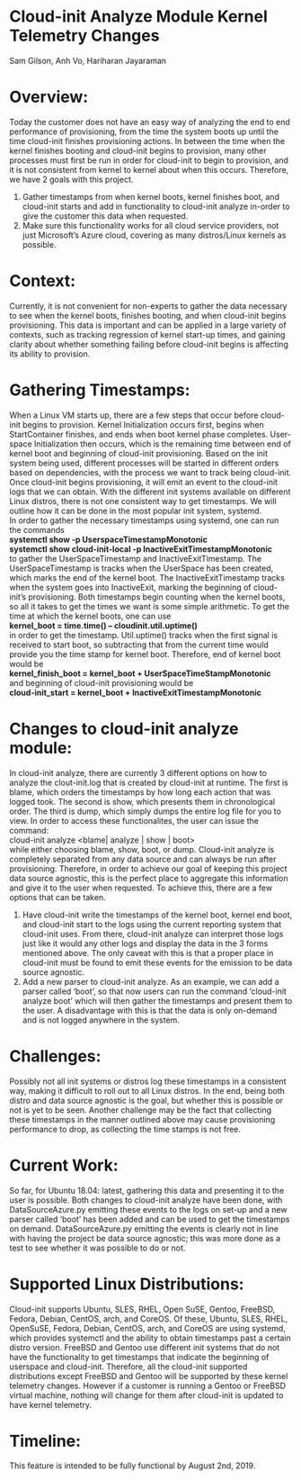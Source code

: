 # Cloud-init Analyze Module Kernel Telemetry Changes
Sam Gilson, Anh Vo, Hariharan Jayaraman

# Overview:
Today the customer does not have an easy way of analyzing the end to end performance of provisioning, from the time the system boots up until the time cloud-init finishes provisioning actions. In between the time when the kernel finishes booting and cloud-init begins to provision, many other processes must first be run in order for cloud-init to begin to provision, and it is not consistent from kernel to kernel about when this occurs. Therefore, we have 2 goals with this project. 
1)  Gather timestamps from when kernel boots, kernel finishes boot, and cloud-init starts and add in functionality to cloud-init analyze in-order to give the customer this data when requested. 
2)  Make sure this functionality works for all cloud service providers, not just Microsoft’s Azure cloud, covering as many distros/Linux kernels as possible.

# Context:
Currently, it is not convenient for non-experts to gather the data necessary to see when the kernel boots, finishes booting, and when cloud-init begins provisioning. This data is important and can be applied in a large variety of contexts, such as tracking regression of kernel start-up times, and gaining clarity about whether something failing before cloud-init begins is affecting its ability to provision. 

# Gathering Timestamps:
When a Linux VM starts up, there are a few steps that occur before cloud-init begins to provision. Kernel Initialization occurs first, begins when StartContainer finishes, and ends when boot kernel phase completes. User-space Initialization then occurs, which is the remaining time between end of kernel boot and beginning of cloud-init provisioning. Based on the init system being used, different processes will be started in different orders based on dependencies, with the process we want to track being cloud-init. Once cloud-init begins provisioning, it will emit an event to the cloud-init logs that we can obtain. 
With the different init systems available on different Linux distros, there is not one consistent way to get timestamps. We will outline how it can be done in the most popular init system, systemd.
<br />In order to gather the necessary timestamps using systemd, one can run the commands
<br />**systemctl show -p UserspaceTimestampMonotonic**  
**systemctl show cloud-init-local -p InactiveExitTimestampMonotonic**
<br />to gather the UserSpaceTimestamp and InactiveExitTimestamp. The UserSpaceTimestamp is tracks when the UserSpace has been created, which marks the end of the kernel boot. The InactiveExitTimestamp tracks when the system goes into InactiveExit, marking the beginning of cloud-init’s provisioning. Both timestamps begin counting when the kernel boots, so all it takes to get the times we want is some simple arithmetic. To get the time at which the kernel boots, one can use
<br />**kernel_boot = time.time() – cloudinit.util.uptime()**
<br />in order to get the timestamp. Util.uptime() tracks when the first signal is received to start boot, so subtracting that from the current time would provide you the time stamp for kernel boot. Therefore, end of kernel boot would be
<br />**kernel_finish_boot = kernel_boot + UserSpaceTimeStampMonotonic**
<br />and beginning of cloud-init provisioning would be
<br />**cloud-init_start = kernel_boot + InactiveExitTimestampMonotonic**

# Changes to cloud-init analyze module:
In cloud-init analyze, there are currently 3 different options on how to analyze the clout-init.log that is created by cloud-init at runtime. The first is blame, which orders the timestamps by how long each action that was logged took. The second is show, which presents them in chronological order. The third is dump, which simply dumps the entire log file for you to view. In order to access these functionalites, the user can issue the command:
<br /> cloud-init analyze <blame| analyze | show  | boot>
<br /> while either choosing blame, show, boot,  or dump. Cloud-init analyze is completely separated from any data source and can always be run after provisioning. Therefore, in order to achieve our goal of keeping this project data source agnostic, this is the perfect place to aggregate this information and give it to the user when requested. To achieve this, there are a few options that can be taken.
1)	Have cloud-init write the timestamps of the kernel boot, kernel end boot, and cloud-init start to the logs using the current reporting system that cloud-init uses. From there, cloud-init analyze can interpret those logs just like it would any other logs and display the data in the 3 forms mentioned above. The only caveat with this is that a proper place in cloud-init must be found to emit these events for the emission to be data source agnostic. 
2)	Add a new parser to cloud-init analyze. As an example, we can add a parser called ‘boot’, so that now users can run the command ‘cloud-init analyze boot’ which will then gather the timestamps and present them to the user. A disadvantage with this is that the data is only on-demand and is not logged anywhere in the system.

# Challenges:
Possibly not all init systems or distros log these timestamps in a consistent way, making it difficult to roll out to all Linux distros. In the end, being both distro and data source agnostic is the goal, but whether this is possible or not is yet to be seen. Another challenge may be the fact that collecting these timestamps in the manner outlined above may cause provisioning performance to drop, as collecting the time stamps is not free.

# Current Work:
So far, for Ubuntu 18.04: latest, gathering this data and presenting it to the user is possible. Both changes to cloud-init analyze have been done, with DataSourceAzure.py emitting these events to the logs on set-up and a new parser called ‘boot’ has been added and can be used to get the timestamps on demand. DataSourceAzure.py emitting the events is clearly not in line with having the project be data source agnostic; this was more done as a test to see whether it was possible to do or not. 

# Supported Linux Distributions:
Cloud-init supports Ubuntu, SLES, RHEL, Open SuSE, Gentoo, FreeBSD, Fedora, Debian, CentOS, arch, and CoreOS. Of these, Ubuntu, SLES, RHEL, OpenSuSE, Fedora, Debian, CentOS, arch, and CoreOS are using systemd, which provides systemctl and the ability to obtain timestamps past a certain distro version. FreeBSD and Gentoo use different init systems that do not have the functionality to get timestamps that indicate the beginning of userspace and cloud-init. Therefore, all the cloud-init supported distributions except FreeBSD and Gentoo will be supported by these kernel telemetry changes. However if a customer is running a Gentoo or FreeBSD virtual machine, nothing will change for them after cloud-init is updated to have kernel telemetry.

# Timeline:
This feature is intended to be fully functional by August 2nd, 2019. 
